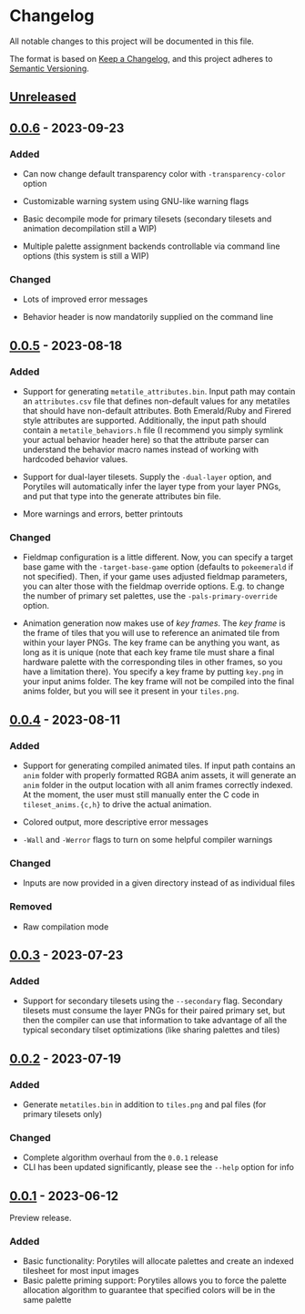 # Changelog

All notable changes to this project will be documented in this file.

The format is based on [Keep a Changelog](https://keepachangelog.com/en/1.0.0/),
and this project adheres to [Semantic Versioning](https://semver.org/spec/v2.0.0.html).

## [Unreleased]

## [0.0.6] - 2023-09-23

### Added

- Can now change default transparency color with `-transparency-color` option

- Customizable warning system using GNU-like warning flags

- Basic decompile mode for primary tilesets (secondary tilesets and animation decompilation still a WIP)

- Multiple palette assignment backends controllable via command line options (this system is still a WIP)

### Changed

- Lots of improved error messages

- Behavior header is now mandatorily supplied on the command line

## [0.0.5] - 2023-08-18

### Added

- Support for generating `metatile_attributes.bin`. Input path may contain an `attributes.csv` file that defines
  non-default values for any metatiles that should have non-default attributes. Both Emerald/Ruby and Firered style
  attributes are supported. Additionally, the input path should contain a `metatile_behaviors.h` file (I recommend you
  simply symlink your actual behavior header here) so that the attribute parser can understand the behavior macro names
  instead of working with hardcoded behavior values.

- Support for dual-layer tilesets. Supply the `-dual-layer` option, and Porytiles will automatically infer the layer
  type from your layer PNGs, and put that type into the generate attributes bin file.

- More warnings and errors, better printouts

### Changed

- Fieldmap configuration is a little different. Now, you can specify a target base game with the `-target-base-game`
  option (defaults to `pokeemerald` if not specified). Then, if your game uses adjusted fieldmap parameters, you can
  alter those with the fieldmap override options. E.g. to change the number of primary set palettes, use the
  `-pals-primary-override` option.

- Animation generation now makes use of *key frames*. The *key frame* is the frame of tiles that you will use to
  reference an animated tile from within your layer PNGs. The key frame can be anything you want, as long as it is
  unique (note that each key frame tile must share a final hardware palette with the corresponding tiles in other
  frames, so you have a limitation there). You specify a key frame by putting `key.png` in your input anims folder. The
  key frame will not be compiled into the final anims folder, but you will see it present in your `tiles.png`.

## [0.0.4] - 2023-08-11

### Added

- Support for generating compiled animated tiles. If input path contains an `anim` folder with properly formatted RGBA
  anim assets, it will generate an `anim` folder in the output location with all anim frames correctly indexed. At the
  moment, the user must still manually enter the C code in `tileset_anims.{c,h}` to drive the actual animation.

- Colored output, more descriptive error messages

- `-Wall` and `-Werror` flags to turn on some helpful compiler warnings

### Changed

- Inputs are now provided in a given directory instead of as individual files

### Removed

- Raw compilation mode

## [0.0.3] - 2023-07-23

### Added

- Support for secondary tilesets using the `--secondary` flag. Secondary tilesets must consume the layer PNGs for their
  paired primary set, but then the compiler can use that information to take advantage of all the typical secondary
  tilset optimizations (like sharing palettes and tiles)

## [0.0.2] - 2023-07-19

### Added

- Generate `metatiles.bin` in addition to `tiles.png` and pal files (for primary tilesets only)

### Changed

- Complete algorithm overhaul from the `0.0.1` release
- CLI has been updated significantly, please see the `--help` option for info

## [0.0.1] - 2023-06-12

Preview release.

### Added

- Basic functionality: Porytiles will allocate palettes and create an indexed tilesheet for most input images
- Basic palette priming support: Porytiles allows you to force the palette allocation algorithm to guarantee that
  specified colors will be in the same palette

[Unreleased]: https://github.com/grunt-lucas/porytiles/compare/0.0.6...HEAD

[0.0.6]: https://github.com/grunt-lucas/porytiles/compare/0.0.5...0.0.6

[0.0.5]: https://github.com/grunt-lucas/porytiles/compare/0.0.4...0.0.5

[0.0.4]: https://github.com/grunt-lucas/porytiles/compare/0.0.3...0.0.4

[0.0.3]: https://github.com/grunt-lucas/porytiles/compare/0.0.2...0.0.3

[0.0.2]: https://github.com/grunt-lucas/porytiles/compare/0.0.1...0.0.2

[0.0.1]: https://github.com/grunt-lucas/porytiles/tree/0.0.1